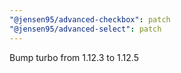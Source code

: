 ```yaml
---
"@jensen95/advanced-checkbox": patch
"@jensen95/advanced-select": patch
---
```


Bump turbo from 1.12.3 to 1.12.5

